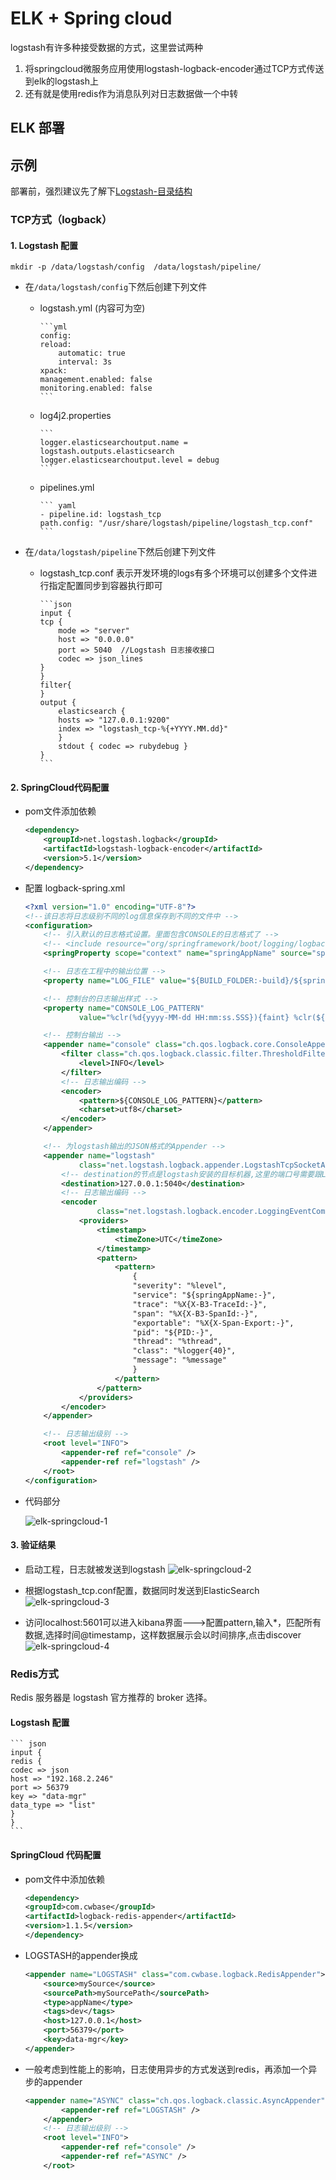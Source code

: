 # ELK + Spring cloud

logstash有许多种接受数据的方式，这里尝试两种

1. 将springcloud微服务应用使用logstash-logback-encoder通过TCP方式传送到elk的logstash上
2. 还有就是使用redis作为消息队列对日志数据做一个中转

## ELK 部署

## 示例

部署前，强烈建议先了解下[Logstash-目录结构](../../Log_Collectors/Logstash/Logstash-目录结构.md#Docker镜像的目录布局)

### TCP方式（logback）

#### 1. Logstash 配置

`mkdir -p /data/logstash/config  /data/logstash/pipeline/`

- 在`/data/logstash/config`下然后创建下列文件

  - logstash.yml (内容可为空)

        ```yml
        config:
        reload:
            automatic: true
            interval: 3s
        xpack:
        management.enabled: false
        monitoring.enabled: false
        ```

  - log4j2.properties

        ```
        logger.elasticsearchoutput.name = logstash.outputs.elasticsearch
        logger.elasticsearchoutput.level = debug
        ```

  - pipelines.yml

        ``` yaml
        - pipeline.id: logstash_tcp
        path.config: "/usr/share/logstash/pipeline/logstash_tcp.conf"
        ```

- 在`/data/logstash/pipeline`下然后创建下列文件

  - logstash_tcp.conf
    表示开发环境的logs有多个环境可以创建多个文件进行指定配置同步到容器执行即可

        ```json
        input {
        tcp {
            mode => "server"
            host => "0.0.0.0"
            port => 5040  //Logstash 日志接收接口
            codec => json_lines
        }
        }
        filter{
        }
        output {
            elasticsearch {
            hosts => "127.0.0.1:9200"
            index => "logstash_tcp-%{+YYYY.MM.dd}"
            }
            stdout { codec => rubydebug }
        }
        ```

#### 2. SpringCloud代码配置

- pom文件添加依赖

    ```xml
    <dependency>
        <groupId>net.logstash.logback</groupId>
        <artifactId>logstash-logback-encoder</artifactId>
        <version>5.1</version>
    </dependency>
    ```

- 配置 logback-spring.xml

    ``` xml
    <?xml version="1.0" encoding="UTF-8"?>
    <!--该日志将日志级别不同的log信息保存到不同的文件中 -->
    <configuration>
        <!-- 引入默认的日志格式设置。里面包含CONSOLE的日志格式了 -->
        <!-- <include resource="org/springframework/boot/logging/logback/defaults.xml" /> -->
        <springProperty scope="context" name="springAppName" source="spring.application.name" />

        <!-- 日志在工程中的输出位置 -->
        <property name="LOG_FILE" value="${BUILD_FOLDER:-build}/${springAppName}" />

        <!-- 控制台的日志输出样式 -->
        <property name="CONSOLE_LOG_PATTERN"
                value="%clr(%d{yyyy-MM-dd HH:mm:ss.SSS}){faint} %clr(${LOG_LEVEL_PATTERN:-%5p}) %clr(${PID:- }){magenta} %clr(---){faint} %clr([%15.15t]){faint} %m%n${LOG_EXCEPTION_CONVERSION_WORD:-%wEx}}" />

        <!-- 控制台输出 -->
        <appender name="console" class="ch.qos.logback.core.ConsoleAppender">
            <filter class="ch.qos.logback.classic.filter.ThresholdFilter">
                <level>INFO</level>
            </filter>
            <!-- 日志输出编码 -->
            <encoder>
                <pattern>${CONSOLE_LOG_PATTERN}</pattern>
                <charset>utf8</charset>
            </encoder>
        </appender>

        <!-- 为logstash输出的JSON格式的Appender -->
        <appender name="logstash"
                class="net.logstash.logback.appender.LogstashTcpSocketAppender">
            <!-- destination的节点是logstash安装的目标机器,这里的端口号需要跟Logstash监听的端口号一致，这里是5040 -->
            <destination>127.0.0.1:5040</destination>
            <!-- 日志输出编码 -->
            <encoder
                    class="net.logstash.logback.encoder.LoggingEventCompositeJsonEncoder">
                <providers>
                    <timestamp>
                        <timeZone>UTC</timeZone>
                    </timestamp>
                    <pattern>
                        <pattern>
                            {
                            "severity": "%level",
                            "service": "${springAppName:-}",
                            "trace": "%X{X-B3-TraceId:-}",
                            "span": "%X{X-B3-SpanId:-}",
                            "exportable": "%X{X-Span-Export:-}",
                            "pid": "${PID:-}",
                            "thread": "%thread",
                            "class": "%logger{40}",
                            "message": "%message"
                            }
                        </pattern>
                    </pattern>
                </providers>
            </encoder>
        </appender>

        <!-- 日志输出级别 -->
        <root level="INFO">
            <appender-ref ref="console" />
            <appender-ref ref="logstash" />
        </root>
    </configuration>
    ```

- 代码部分

    ![elk-springcloud-1](./_images/elk-springcloud-1.png)

#### 3. 验证结果

- 启动工程，日志就被发送到logstash
    ![elk-springcloud-2](./_images/elk-springcloud-2.png)

- 根据logstash_tcp.conf配置，数据同时发送到ElasticSearch
    ![elk-springcloud-3](./_images/elk-springcloud-3.png)

- 访问localhost:5601可以进入kibana界面--->配置pattern,输入*，匹配所有数据,选择时间@timestamp，这样数据展示会以时间排序,点击discover
    ![elk-springcloud-4](./_images/elk-springcloud-4.png)

### Redis方式

Redis 服务器是 logstash 官方推荐的 broker 选择。

#### Logstash 配置

    ``` json
    input {
    redis {
    codec => json
    host => "192.168.2.246"
    port => 56379
    key => "data-mgr"
    data_type => "list"
    }
    }
    ```

#### SpringCloud 代码配置

- pom文件中添加依赖
  
    ```xml
    <dependency>
    <groupId>com.cwbase</groupId>
    <artifactId>logback-redis-appender</artifactId>
    <version>1.1.5</version>
    </dependency>
    ```

- LOGSTASH的appender换成

    ```xml
    <appender name="LOGSTASH" class="com.cwbase.logback.RedisAppender">
        <source>mySource</source>
        <sourcePath>mySourcePath</sourcePath>
        <type>appName</type>
        <tags>dev</tags>
        <host>127.0.0.1</host>
        <port>56379</port>
        <key>data-mgr</key>
    </appender>
    ```

- 一般考虑到性能上的影响，日志使用异步的方式发送到redis，再添加一个异步的appender

    ```xml
    <appender name="ASYNC" class="ch.qos.logback.classic.AsyncAppender">
            <appender-ref ref="LOGSTASH" />
        </appender>
        <!-- 日志输出级别 -->
        <root level="INFO">
            <appender-ref ref="console" />
            <appender-ref ref="ASYNC" />
        </root>
    ```
